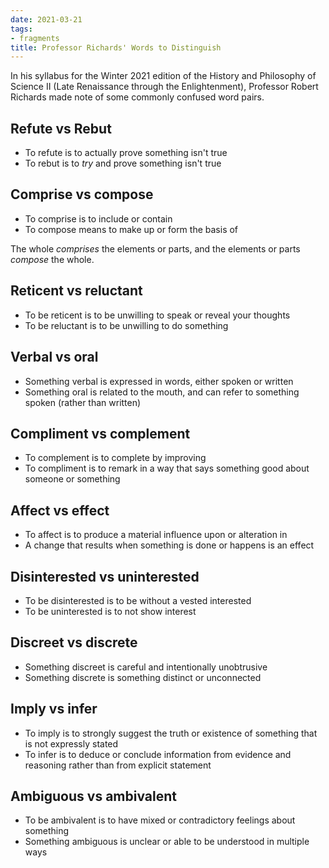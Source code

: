 ```yaml
---
date: 2021-03-21
tags:
- fragments
title: Professor Richards' Words to Distinguish
---
```


In his syllabus for the Winter 2021 edition of the History and Philosophy of Science II (Late Renaissance through the Enlightenment), Professor Robert Richards made note of some commonly confused word pairs.

## Refute vs Rebut	

- To refute is to actually prove something isn't true 
- To rebut is to _try_ and prove something isn't true 

## Comprise vs compose

- To comprise is to include or contain 
- To compose means to make up or form the basis of 

The whole _comprises_ the elements or parts, and the elements or parts _compose_ the whole. 

## Reticent vs reluctant	

- To be reticent is to be unwilling to speak or reveal your thoughts
- To be reluctant is to be unwilling to do something 

## Verbal vs oral

- Something verbal is expressed in words, either spoken or written 
- Something oral is related to the mouth, and can refer to something spoken (rather than written)

## Compliment vs complement	

- To complement is to complete by improving 
- To compliment is to remark in a way that says something good about someone or something

## Affect vs effect

- To affect is to produce a material influence upon or alteration in 
- A change that results when something is done or happens is an effect 

## Disinterested vs uninterested	

- To be disinterested is to be without a vested interested 
- To be uninterested is to not show interest

## Discreet vs discrete

- Something discreet is careful and intentionally unobtrusive 
- Something discrete is something distinct or unconnected

## Imply vs infer 

- To imply is to strongly suggest the truth or existence of something that is not expressly stated 
- To infer is to deduce or conclude information from evidence and reasoning rather than from explicit statement 

## Ambiguous vs ambivalent 

- To be ambivalent is to have mixed or contradictory feelings about something 
- Something ambiguous is unclear or able to be understood in multiple ways 

